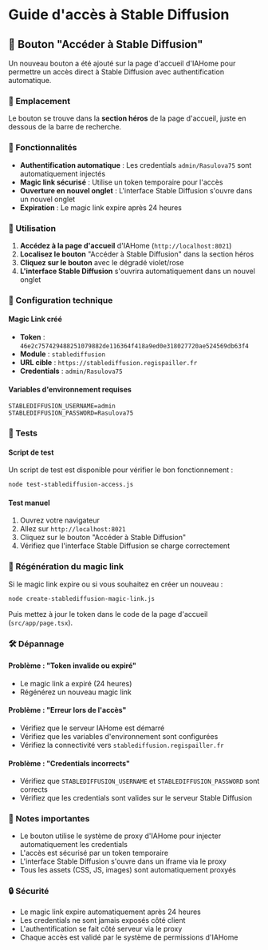 # Guide d'accès à Stable Diffusion

## 🎨 Bouton "Accéder à Stable Diffusion"

Un nouveau bouton a été ajouté sur la page d'accueil d'IAHome pour permettre un accès direct à Stable Diffusion avec authentification automatique.

### 📍 Emplacement

Le bouton se trouve dans la **section héros** de la page d'accueil, juste en dessous de la barre de recherche.

### 🔐 Fonctionnalités

- **Authentification automatique** : Les credentials `admin/Rasulova75` sont automatiquement injectés
- **Magic link sécurisé** : Utilise un token temporaire pour l'accès
- **Ouverture en nouvel onglet** : L'interface Stable Diffusion s'ouvre dans un nouvel onglet
- **Expiration** : Le magic link expire après 24 heures

### 🚀 Utilisation

1. **Accédez à la page d'accueil** d'IAHome (`http://localhost:8021`)
2. **Localisez le bouton** "Accéder à Stable Diffusion" dans la section héros
3. **Cliquez sur le bouton** avec le dégradé violet/rose
4. **L'interface Stable Diffusion** s'ouvrira automatiquement dans un nouvel onglet

### 🔧 Configuration technique

#### Magic Link créé
- **Token** : `46e2c757429488251079882de116364f418a9ed0e318027720ae524569db63f4`
- **Module** : `stablediffusion`
- **URL cible** : `https://stablediffusion.regispailler.fr`
- **Credentials** : `admin/Rasulova75`

#### Variables d'environnement requises
```env
STABLEDIFFUSION_USERNAME=admin
STABLEDIFFUSION_PASSWORD=Rasulova75
```

### 🧪 Tests

#### Script de test
Un script de test est disponible pour vérifier le bon fonctionnement :
```bash
node test-stablediffusion-access.js
```

#### Test manuel
1. Ouvrez votre navigateur
2. Allez sur `http://localhost:8021`
3. Cliquez sur le bouton "Accéder à Stable Diffusion"
4. Vérifiez que l'interface Stable Diffusion se charge correctement

### 🔄 Régénération du magic link

Si le magic link expire ou si vous souhaitez en créer un nouveau :

```bash
node create-stablediffusion-magic-link.js
```

Puis mettez à jour le token dans le code de la page d'accueil (`src/app/page.tsx`).

### 🛠️ Dépannage

#### Problème : "Token invalide ou expiré"
- Le magic link a expiré (24 heures)
- Régénérez un nouveau magic link

#### Problème : "Erreur lors de l'accès"
- Vérifiez que le serveur IAHome est démarré
- Vérifiez que les variables d'environnement sont configurées
- Vérifiez la connectivité vers `stablediffusion.regispailler.fr`

#### Problème : "Credentials incorrects"
- Vérifiez que `STABLEDIFFUSION_USERNAME` et `STABLEDIFFUSION_PASSWORD` sont corrects
- Vérifiez que les credentials sont valides sur le serveur Stable Diffusion

### 📝 Notes importantes

- Le bouton utilise le système de proxy d'IAHome pour injecter automatiquement les credentials
- L'accès est sécurisé par un token temporaire
- L'interface Stable Diffusion s'ouvre dans un iframe via le proxy
- Tous les assets (CSS, JS, images) sont automatiquement proxyés

### 🔒 Sécurité

- Le magic link expire automatiquement après 24 heures
- Les credentials ne sont jamais exposés côté client
- L'authentification se fait côté serveur via le proxy
- Chaque accès est validé par le système de permissions d'IAHome 